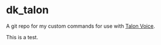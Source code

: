 # dk_talon
A git repo for my custom commands for use with [Talon Voice](https://talonvoice.com/).

This is a test.